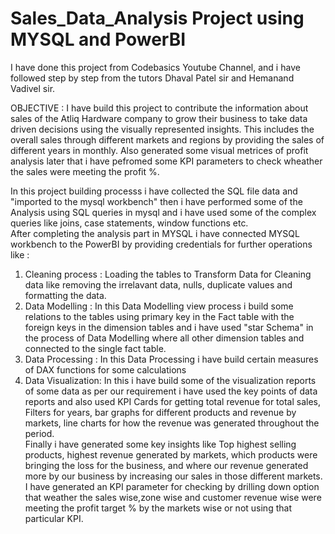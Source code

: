 # Sales_Data_Analysis Project using MYSQL and PowerBI

I have done this project from Codebasics Youtube Channel, and i have followed step by step from the tutors Dhaval Patel sir and Hemanand Vadivel sir.                 
                                                                                                                                                                     
OBJECTIVE : I have build this project to contribute the information about sales of the Atliq Hardware company to grow their business to take data driven decisions using the visually represented insights. This includes the overall sales through different markets and regions by providing the sales of different years in monthly. Also generated some visual metrices of profit analysis later that i have pefromed some KPI parameters to check wheather the sales were meeting the profit %.         

In this project building processs i have collected the SQL file data and "imported to the mysql workbench" then i have performed some of the Analysis using SQL queries in mysql and i have used some of the complex queries like joins, case statements, window functions etc.                                                               
After completing the analysis part in MYSQL i have connected MYSQL workbench to the PowerBI by providing credentials for further operations like :                                             
1. Cleaning process  : Loading the tables to Transform Data for Cleaning data like removing the irrelavant data, nulls, duplicate values and formatting the data.     
2. Data Modelling    : In this Data Modelling view process i build some relations to the tables using primary key in the Fact table with the foreign keys in the                             dimension tables and i have used "star Schema" in the process of Data Modelling where all other dimension tables and connected to the single                         fact table.
3. Data Processing   : In this Data Processing i have build certain measures of DAX functions for some calculations
4. Data Visualization: In this i have build some of the visualization reports of some data as per our requirement i have used the key points of data reports and also                        used KPI Cards for getting total revenue for total sales, Filters for years, bar graphs for different products and  revenue by markets, line                          charts for how the revenue was generated throughout the period.                                                                           
Finally i have generated some key insights like Top highest selling products, highest revenue generated by markets, which products were bringing the loss for the business, and where our revenue generated more by our business by increasing our sales in those different markets.                                                                       
I have generated an KPI parameter for checking by drilling down option that weather the sales wise,zone wise and customer revenue wise were meeting the profit target % by the markets wise or not using that particular KPI.
